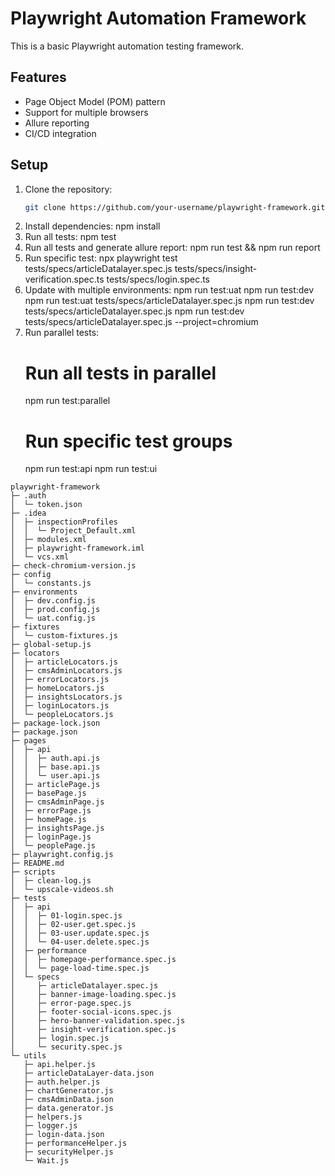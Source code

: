 # Playwright Automation Framework

This is a basic Playwright automation testing framework.

## Features
- Page Object Model (POM) pattern
- Support for multiple browsers
- Allure reporting
- CI/CD integration

## Setup
1. Clone the repository:
   ```bash
   git clone https://github.com/your-username/playwright-framework.git
2. Install dependencies:
   npm install
3. Run all tests:
   npm test
4. Run all tests and generate allure report:
   npm run test && npm run report
5. Run specific test:
   npx playwright test tests/specs/articleDatalayer.spec.js tests/specs/insight-verification.spec.ts tests/specs/login.spec.ts
6. Update with multiple environments:
   npm run test:uat
   npm run test:dev
   npm run test:uat tests/specs/articleDatalayer.spec.js
   npm run test:dev tests/specs/articleDatalayer.spec.js
   npm run test:dev tests/specs/articleDatalayer.spec.js --project=chromium
7. Run parallel tests:
   # Run all tests in parallel
   npm run test:parallel
   # Run specific test groups
   npm run test:api
   npm run test:ui






```
playwright-framework
├─ .auth
│  └─ token.json
├─ .idea
│  ├─ inspectionProfiles
│  │  └─ Project_Default.xml
│  ├─ modules.xml
│  ├─ playwright-framework.iml
│  └─ vcs.xml
├─ check-chromium-version.js
├─ config
│  └─ constants.js
├─ environments
│  ├─ dev.config.js
│  ├─ prod.config.js
│  └─ uat.config.js
├─ fixtures
│  └─ custom-fixtures.js
├─ global-setup.js
├─ locators
│  ├─ articleLocators.js
│  ├─ cmsAdminLocators.js
│  ├─ errorLocators.js
│  ├─ homeLocators.js
│  ├─ insightsLocators.js
│  ├─ loginLocators.js
│  └─ peopleLocators.js
├─ package-lock.json
├─ package.json
├─ pages
│  ├─ api
│  │  ├─ auth.api.js
│  │  ├─ base.api.js
│  │  └─ user.api.js
│  ├─ articlePage.js
│  ├─ basePage.js
│  ├─ cmsAdminPage.js
│  ├─ errorPage.js
│  ├─ homePage.js
│  ├─ insightsPage.js
│  ├─ loginPage.js
│  └─ peoplePage.js
├─ playwright.config.js
├─ README.md
├─ scripts
│  ├─ clean-log.js
│  └─ upscale-videos.sh
├─ tests
│  ├─ api
│  │  ├─ 01-login.spec.js
│  │  ├─ 02-user.get.spec.js
│  │  ├─ 03-user.update.spec.js
│  │  └─ 04-user.delete.spec.js
│  ├─ performance
│  │  ├─ homepage-performance.spec.js
│  │  └─ page-load-time.spec.js
│  └─ specs
│     ├─ articleDatalayer.spec.js
│     ├─ banner-image-loading.spec.js
│     ├─ error-page.spec.js
│     ├─ footer-social-icons.spec.js
│     ├─ hero-banner-validation.spec.js
│     ├─ insight-verification.spec.js
│     ├─ login.spec.js
│     └─ security.spec.js
└─ utils
   ├─ api.helper.js
   ├─ articleDataLayer-data.json
   ├─ auth.helper.js
   ├─ chartGenerator.js
   ├─ cmsAdminData.json
   ├─ data.generator.js
   ├─ helpers.js
   ├─ logger.js
   ├─ login-data.json
   ├─ performanceHelper.js
   ├─ securityHelper.js
   └─ Wait.js

```